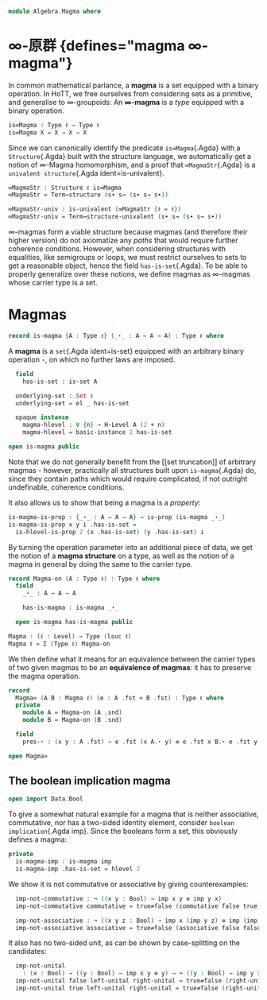 <!--
```agda
open import 1Lab.Prelude
```
-->

```agda
module Algebra.Magma where
```

<!--
```agda
private variable
  ℓ ℓ₁ : Level
  A : Type ℓ
```
-->

# ∞-原群 {defines="magma ∞-magma"}

In common mathematical parlance, a **magma** is a set equipped with a
binary operation. In HoTT, we free ourselves from considering sets as a
primitive, and generalise to ∞-groupoids: An **∞-magma** is a _type_
equipped with a binary operation.

```agda
is∞Magma : Type ℓ → Type ℓ
is∞Magma X = X → X → X
```

Since we can canonically identify the predicate `is∞Magma`{.Agda} with a
`Structure`{.Agda} built with the structure language, we automatically
get a notion of ∞-Magma homomorphism, and a proof that
`∞MagmaStr`{.Agda} is a `univalent structure`{.Agda ident=is-univalent}.

```agda
∞MagmaStr : Structure ℓ is∞Magma
∞MagmaStr = Term→structure (s∙ s→ (s∙ s→ s∙))

∞MagmaStr-univ : is-univalent (∞MagmaStr {ℓ = ℓ})
∞MagmaStr-univ = Term→structure-univalent (s∙ s→ (s∙ s→ s∙))
```

∞-magmas form a viable structure because magmas (and therefore their
higher version) do not axiomatize any _paths_ that would require
further coherence conditions. However, when considering structures with
equalities, like semigroups or loops, we must restrict ourselves to sets
to get a reasonable object, hence the field `has-is-set`{.Agda}.
To be able to properly generalize over these notions, we define magmas
as ∞-magmas whose carrier type is a set.

# Magmas

```agda
record is-magma {A : Type ℓ} (_⋆_ : A → A → A) : Type ℓ where
```

A **magma** is a `set`{.Agda ident=is-set} equipped with an arbitrary
binary operation `⋆`, on which no further laws are imposed.

```agda
  field
    has-is-set : is-set A

  underlying-set : Set ℓ
  underlying-set = el _ has-is-set

  opaque instance
    magma-hlevel : ∀ {n} → H-Level A (2 + n)
    magma-hlevel = basic-instance 2 has-is-set

open is-magma public
```

Note that we do not generally benefit from the [[set truncation]] of
arbitrary magmas - however, practically all structures built upon
`is-magma`{.Agda} do, since they contain paths which would require
complicated, if not outright undefinable, coherence conditions.

It also allows us to show that being a magma is a _property_:

```agda
is-magma-is-prop : {_⋆_ : A → A → A} → is-prop (is-magma _⋆_)
is-magma-is-prop x y i .has-is-set =
  is-hlevel-is-prop 2 (x .has-is-set) (y .has-is-set) i
```

By turning the operation parameter into an additional piece of data, we
get the notion of a **magma structure** on a type, as well as the
notion of a magma in general by doing the same to the carrier type.

```agda
record Magma-on (A : Type ℓ) : Type ℓ where
  field
    _⋆_ : A → A → A

    has-is-magma : is-magma _⋆_

  open is-magma has-is-magma public

Magma : (ℓ : Level) → Type (lsuc ℓ)
Magma ℓ = Σ (Type ℓ) Magma-on
```

We then define what it means for an equivalence between the carrier
types of two given magmas to be an **equivalence of magmas**: it has to
preserve the magma operation.

```agda
record
  Magma≃ (A B : Magma ℓ) (e : A .fst ≃ B .fst) : Type ℓ where
  private
    module A = Magma-on (A .snd)
    module B = Magma-on (B .snd)

  field
    pres-⋆ : (x y : A .fst) → e .fst (x A.⋆ y) ≡ e .fst x B.⋆ e .fst y

open Magma≃
```

<!--
```agda
_ = Str-desc
```
-->

## The boolean implication magma

```agda
open import Data.Bool
```

To give a somewhat natural example for a magma that is neither
associative, commutative, nor has a two-sided identity element,
consider `boolean implication`{.Agda imp}. Since the booleans form a
set, this obviously defines a magma:

```agda
private
  is-magma-imp : is-magma imp
  is-magma-imp .has-is-set = hlevel 2
```

We show it is not commutative or associative by giving counterexamples:

```agda
  imp-not-commutative : ¬ ((x y : Bool) → imp x y ≡ imp y x)
  imp-not-commutative commutative = true≠false (commutative false true)

  imp-not-associative : ¬ ((x y z : Bool) → imp x (imp y z) ≡ imp (imp x y) z)
  imp-not-associative associative = true≠false (associative false false false)
```

It also has no two-sided unit, as can be shown by case-splitting
on the candidates:

```agda
  imp-not-unital
    : (x : Bool) → ((y : Bool) → imp x y ≡ y) → ¬ ((y : Bool) → imp y x ≡ y)
  imp-not-unital false left-unital right-unital = true≠false (right-unital false)
  imp-not-unital true left-unital right-unital = true≠false (right-unital false)
```
